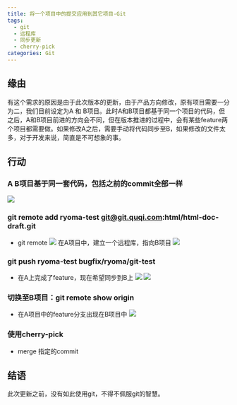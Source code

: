 ```yaml
---
title: 将一个项目中的提交应用到其它项目-Git
tags:
  - git
  - 远程库
  - 同步更新
  - cherry-pick
categories: Git
---
```


## 缘由
有这个需求的原因是由于此次版本的更新，由于产品方向修改，原有项目需要一分为二，我们目前设定为A 和 B项目。此时A和B项目都基于同一个项目的代码，但之后，A和B项目前进的方向会不同，但在版本推进的过程中，会有某些feature两个项目都需要做。如果修改A之后，需要手动将代码同步至B，如果修改的文件太多，对于开发来说，简直是不可想象的事。
<!-- more -->

## 行动
### A B项目基于同一套代码，包括之前的commit全部一样
![](http://img1-1253291688.cossh.myqcloud.com/Git/2_0.png)

### git remote add ryoma-test git@git.quqi.com:html/html-doc-draft.git
- git remote
![](http://img1-1253291688.cossh.myqcloud.com/Git/2_2.png)
在A项目中，建立一个远程库，指向B项目
![](http://img1-1253291688.cossh.myqcloud.com/Git/2_1.png)

### git push ryoma-test bugfix/ryoma/git-test
- 在A上完成了feature，现在希望同步到B上
![](http://img1-1253291688.cossh.myqcloud.com/Git/2_4.png)
![](http://img1-1253291688.cossh.myqcloud.com/Git/2_3.png)

### 切换至B项目：git remote show origin
- 在A项目中的feature分支出现在B项目中
![](http://img1-1253291688.cossh.myqcloud.com/Git/2_5.png)

### 使用cherry-pick
- merge 指定的commit

## 结语
此次更新之前，没有如此使用git，不得不佩服git的智慧。